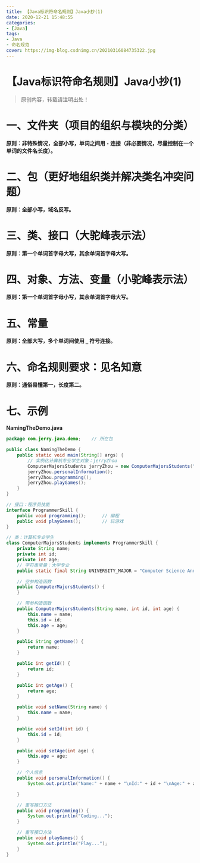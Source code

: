 ```yaml
---
title: 【Java标识符命名规则】Java小抄(1)
date: 2020-12-21 15:48:55
categories:
- [Java]
tags:
- Java
- 命名规范
cover: https://img-blog.csdnimg.cn/20210316084735322.jpg
---
```


# 【Java标识符命名规则】Java小抄(1)

> 原创内容，转载请注明出处！

# 一、文件夹（项目的组织与模块的分类）

**原则：非特殊情况，全部小写，单词之间用 `-` 连接（非必要情况，尽量控制在一个单词的文件名长度）。**

# 二、包（更好地组织类并解决类名冲突问题）

**原则：全部小写，域名反写。**

# 三、类、接口（大驼峰表示法）
**原则：第一个单词首字母大写，其余单词首字母大写。**

# 四、对象、方法、变量（小驼峰表示法）
**原则：第一个单词首字母小写，其余单词首字母大写。**

# 五、常量
**原则：全部大写，多个单词间使用 `_` 符号连接。**

# 六、命名规则要求：见名知意

**原则：通俗易懂第一，长度第二。**

# 七、示例

**NamingTheDemo.java**

```java
package com.jerry.java.demo;	// 所在包

public class NamingTheDemo {
    public static void main(String[] args) {
        // 实例化计算机专业学生对象：jerryZhou
        ComputerMajorsStudents jerryZhou = new ComputerMajorsStudents("jerryZhou", 201940, 20);
        jerryZhou.personalInformation();
        jerryZhou.programming();
        jerryZhou.playGames();
    }
}

// 接口：程序员技能
interface ProgrammerSkill {
    public void programming();      // 编程
    public void playGames();        // 玩游戏
}

// 类：计算机专业学生
class ComputerMajorsStudents implements ProgrammerSkill {
    private String name;
    private int id;
    private int age;
    // 字符串常量：大学专业
    public static final String UNIVERSITY_MAJOR = "Computer Science And Technology";

    // 空参构造函数
    public ComputerMajorsStudents() {
    }

    // 带参构造函数
    public ComputerMajorsStudents(String name, int id, int age) {
        this.name = name;
        this.id = id;
        this.age = age;
    }

    public String getName() {
        return name;
    }

    public int getId() {
        return id;
    }

    public int getAge() {
        return age;
    }

    public void setName(String name) {
        this.name = name;
    }

    public void setId(int id) {
        this.id = id;
    }

    public void setAge(int age) {
        this.age = age;
    }

    // 个人信息
    public void personalInformation() {
        System.out.println("Name:" + name + "\nId:" + id + "\nAge:" + age + "\nUniversity major:" + UNIVERSITY_MAJOR);

    }

    // 重写接口方法
    public void programming() {
        System.out.println("Coding...");
    }

    // 重写接口方法
    public void playGames() {
        System.out.println("Play...");
    }
}
```

